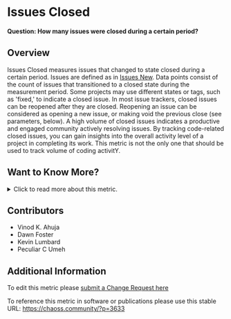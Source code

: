 # Issues Closed

**Question: How many issues were closed during a certain period?**

## Overview

Issues Closed measures issues  that changed to state closed during a certain period. Issues are defined as in [Issues New](https://chaoss.community/metric-issues-new/). Data points consist of the count of issues that transitioned to a closed state during the measurement period.  Some projects may use different states or tags, such as 'fixed,' to indicate a closed issue. In most issue trackers, closed issues can be reopened after they are closed. Reopening an issue can be considered as opening a new issue, or making void the previous close (see parameters, below).
A high volume of closed issues indicates a productive and engaged community actively resolving issues.  By tracking code-related closed issues, you can gain insights into the overall activity level of a project in completing its work. This metric is not the only one that should be used to track volume of coding activitY.

## Want to Know More?

<span markdown="1"><details>

<summary>Click to read more about this metric.</summary>

### Data Collection Strategies

**Specific description: GitHub**

In the case of GitHub, closed issues are defined as "issues which are closed".

**Specific description: GitLab**

In the case of GitLab, closed issues are defined as "issues
that are closed".

**Specific description: Jira**

In the case of Jira, closed issues are defined as "issues that change to the closed state".

**Specific description: Bugzilla**

In the case of Bugzilla, closed issues are defined as "bug reports that change to the closed state".

**Aggregators:**

*   Count. Total number of closed issues during the period.
*   Ratio. Ratio of closed issues over total number of issues during that period.
*   Reactions. Number of "thumb-ups" or other reactions on issues.

**Parameters:**

*   Period of time. Start and finish date of the period during which issues are considered. Default: forever.

*   Criteria for source code. Algorithm. Default: all issues are related to
    source code.\
    If we focus on source code, we need a criterion for deciding
    whether an issue is related to the source code or not.
    All issues could be included in the metric by altering the default.

*   Reopen as new. Boolean, defining whether reopened issues are considered
    as new issues. If false, it means the closing event previous to a
    reopen event should be considered as void. Note: if this parameter is
    false, the number of closed issues for any period could change in the
    future, if some of them are reopened.

*   Criteria for closed. Algorithm. Default: having a closing event during
    the period of interest.

### Filters

*   By actors (submitter, commenter, closer). Requires merging identities corresponding to the same author.
*   By groups of actors (employer, gender... for each of the actors). Requires actor grouping, and likely, actor merging.

### Visualizations

*   Count per time period over time
*   Ratio per time period over time

These could be grouped by applying the filters defined above or represented as bar charts, with time running in the X axis.

[GrimoireLab](https://chaoss.github.io/grimoirelab)
![GrimoireLab](https://raw.githubusercontent.com/chaoss/wg-evolution/main/focus-areas/issue-resolution/images/issues-closed_grimoirelab.png).

</details></span>

## Contributors

*   Vinod K. Ahuja
*   Dawn Foster
*   Kevin Lumbard
*   Peculiar C Umeh

## Additional Information

To edit this metric please [submit a Change Request here](https://github.com/chaoss/wg-evolution/blob/main/focus-areas/issue-resolution/issues-closed.md)

To reference this metric in software or publications please use this stable URL: <https://chaoss.community/?p=3633>

<!-- # For groupings in the knowledge base
Context tags: Platform, Contribution, Lifecycle
Keyword tags: bug report, problems, issues, closed
→
